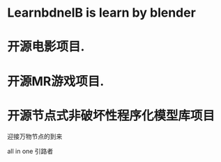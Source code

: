 # LearnbdnelB is learn by blender

#	开源电影项目.

#	开源MR游戏项目.

#	开源节点式非破坏性程序化模型库项目

 迎接万物节点的到来
 
 all in one 引路者
